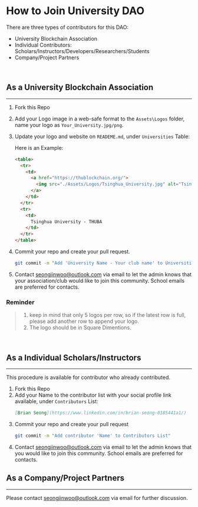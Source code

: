 # How to Join University DAO

There are three types of contributors for this DAO:

- University Blockchain Association
- Individual Contributors: Scholars/Instructors/Developers/Researchers/Students
- Company/Project Partners

<br/>

## As a **University Blockchain Association**
----

1. Fork this Repo
2. Add your Logo image in a web-safe format to the `Assets\Logos` folder, name your logo as `Your_University.jpg/png`.
3. Update your logo and website on `READEME.md`, under `Universities` Table: 

    Here is an Example:
    ```html
    <table>
      <tr>
        <td>
          <a href="https://thublockchain.org/">
            <img src="./Assets/Logos/Tsinghua_University.jpg" alt="Tsinghua_University" style="zoom:10%;"/>
          </a>
        </td>
      </tr>
      <tr>
        <td>
          Tsinghua University - THUBA
        </td>
      </tr>
    </table>
    ```
4. Commit your repo and create your pull request.
    ```bash
    git commit -m "Add 'University Name - Your club name' to Universities List"
    ```
5. Contact seongjinwoo@outlook.com via email to let the admin knows that your association/club would like to join this community. School emails are preferred for contacts.

### Reminder

> 1. keep in mind that only 5 logos per row, so if the latest row is full, please add another row to append your logo.
> 2. The logo should be in Square Dimentions.

<br>

## As a **Individual Scholars/Instructors**
----

This procedure is available for contributor who already contributed.

1. Fork this Repo
2. Add your Name to the contributor list with your social profile link available, under `Contributors` List:
    ```md
    [Brian Seong](https://www.linkedin.com/in/brian-seong-0185441a1/)
    ```
3. Commit your repo and create your pull request
    ```bash
    git commit -m "Add contributor 'Name' to Contributors List"
    ```
5. Contact seongjinwoo@outlook.com via email to let the admin knows that you would like to join this community. School emails are preferred for contacts.

## As a **Company/Project Partners**
----

Please contact seongjinwoo@outlook.com via email for further discussion.

